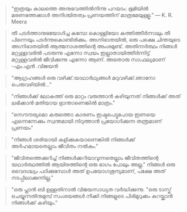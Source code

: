 > “ഇത്രയും കാലത്തെ അനുഭവത്തിൽനിന്നു പറയാം: ഭൂമിയിൽ മരണത്തേക്കാൾ അനിശ്ചിതത്വം പ്രണയത്തിന് മാത്രമേയുള്ളൂ.”
― K. R. Meera 

> തീ പടര്‍ത്താനുഭയോഗിച്ച കമ്പോ കൊള്ളിയോ കത്തിത്തീര്‍ന്നാലും തീ പിന്നെയും പടര്‍ന്നുകൊണ്ടിരിക്കും. അഗ്നിഭാതയില്‍, ഒരു പക്ഷെ ചിന്തയുടെ അഗ്നിഭാതയില്‍ ആത്മനാശത്തിന്റെ അംശമുണ്ട്. അതിന്നര്‍ത്ഥം നിങ്ങള്‍ മറ്റുള്ളവരില്‍ പടരുന്നു എന്നോ സ്വയം ഇല്ലാതായിത്തീര്‍ന്നിട്ട് മറ്റുള്ളവരില്‍ ജീവിക്കുന്നു എന്നോ ആണ്. അതൊരു സാഫല്യമാണ് -എം.എന്‍ .വിജയന്‍ 

> "ആഗ്രഹങ്ങൾ ഒരു വഴിക്ക്.യാഥാർഥ്യങ്ങൾ മറുവഴിക്ക്.ഞാനോ പെരുവഴിയിൽ..."


> "നിങ്ങൾക്ക് ലോകത്ത് ഒരു മാറ്റം വരുത്താൻ കഴിയുന്നത് നിങ്ങൾക്ക് അത് ലഭിക്കാൻ മതിയായ ഭ്രാന്താണെങ്കിൽ മാത്രം."

> “സൌന്ദര്യമൊ കരുത്തൊ കാരണം ഇഷ്ടപെട്ടുപോയ ഇണയെ എന്നെന്നേക്കും സ്വന്തമായി നിറുത്താന്‍ പ്രയോഗിക്കുന്ന തന്ത്രമാണ് പ്രണയം”

>"നിങ്ങൾ ശരിയായി കളിക്കുകയാണെങ്കിൽ
നിങ്ങൾക്ക് അർഹമായതെല്ലാം ജീവിതം നൽകും."

>"ജീവിതത്തെക്കുറിച്ച് നിങ്ങൾക്കറിയാവുന്നതെല്ലാം
 ജീവിതത്തിന്റെ യഥാർത്ഥത്തിൽ ആയിരത്തിന്റെ
 ഒരു ഭാഗം പോലും അല്ല."
>നിങ്ങൾ ഒരു വൈദഗ്ദ്ധ്യം പഠിക്കുമ്പോൾ അത് ഉപയോഗശൂന്യമാണ്, പക്ഷേ അത് നടപ്പിലാക്കുന്നില്ല."

>"ഒരു പ്ലാൻ ബി ഉള്ളതിനാൽ വിജയസാധ്യത വർദ്ധിക്കുന്നു.
>"ഒരു ടാസ്ക് ചെയ്യുന്നതിനുമുമ്പ് സംശയങ്ങൾ നീക്കി നിങ്ങളുടെ പിരിമുറുക്കം കുറയ്ക്കാൻ നിങ്ങൾക്ക് കഴിയും."

